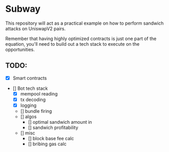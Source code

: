 # Subway

This repository will act as a practical example on how to perform sandwich attacks on UniswapV2 pairs.

Remember that having highly optimized contracts is just one part of the equation, you'll need to build out a tech stack to execute on the opportunities.

## TODO:

- [x] Smart contracts
- [] Bot tech stack
  - [x] mempool reading
  - [x] tx decoding
  - [x] logging
  - [] bundle firing
  - [] algos
    - [] optimal sandwich amount in
    - [] sandwich profitability
  - [] misc
    - [] block base fee calc
    - [] bribing gas calc